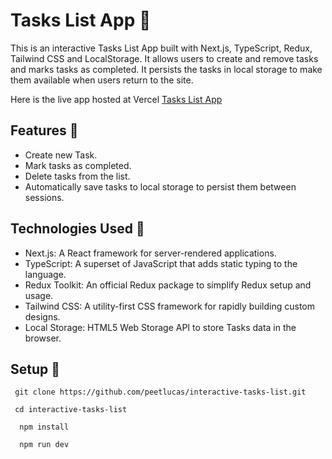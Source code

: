 # Tasks List App  📜

This is an interactive Tasks List App built with Next.js, TypeScript, Redux, Tailwind CSS and LocalStorage. It allows users to create and remove tasks and marks tasks as completed. It persists the tasks in local storage to make them available when users return to the site.

Here is the live app hosted at Vercel [Tasks List App](https://interactive-tasks-list-9prk7b6jd-peters-projects-84d96abc.vercel.app/)

## Features :dart:

- Create new Task.
- Mark tasks as completed.
- Delete tasks from the list.
- Automatically save tasks to local storage to persist them between sessions.

## Technologies Used 🚀

- Next.js: A React framework for server-rendered applications.
- TypeScript: A superset of JavaScript that adds static typing to the language.
- Redux Toolkit: An official Redux package to simplify Redux setup and usage.
- Tailwind CSS: A utility-first CSS framework for rapidly building custom designs.
- Local Storage: HTML5 Web Storage API to store Tasks data in the browser.

## Setup  🚧

```
 git clone https://github.com/peetlucas/interactive-tasks-list.git
```

 ```
  cd interactive-tasks-list
```

```
  npm install
```

```
  npm run dev
```


